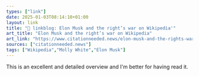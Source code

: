 ```yaml
---
types: ["link"]
date: 2025-01-03T08:14:10+01:00
layout: link
title: "🔗 linkblog: Elon Musk and the right’s war on Wikipedia'"
art_title: "Elon Musk and the right’s war on Wikipedia"
art_link: "https://www.citationneeded.news/elon-musk-and-the-rights-war-on-wikipedia/"
sources: ["citationneeded.news"]
tags: ["Wikipedia","Molly White","Elon Musk"]
---
```

This is an excellent and detailed overview and I'm better for having read it.
